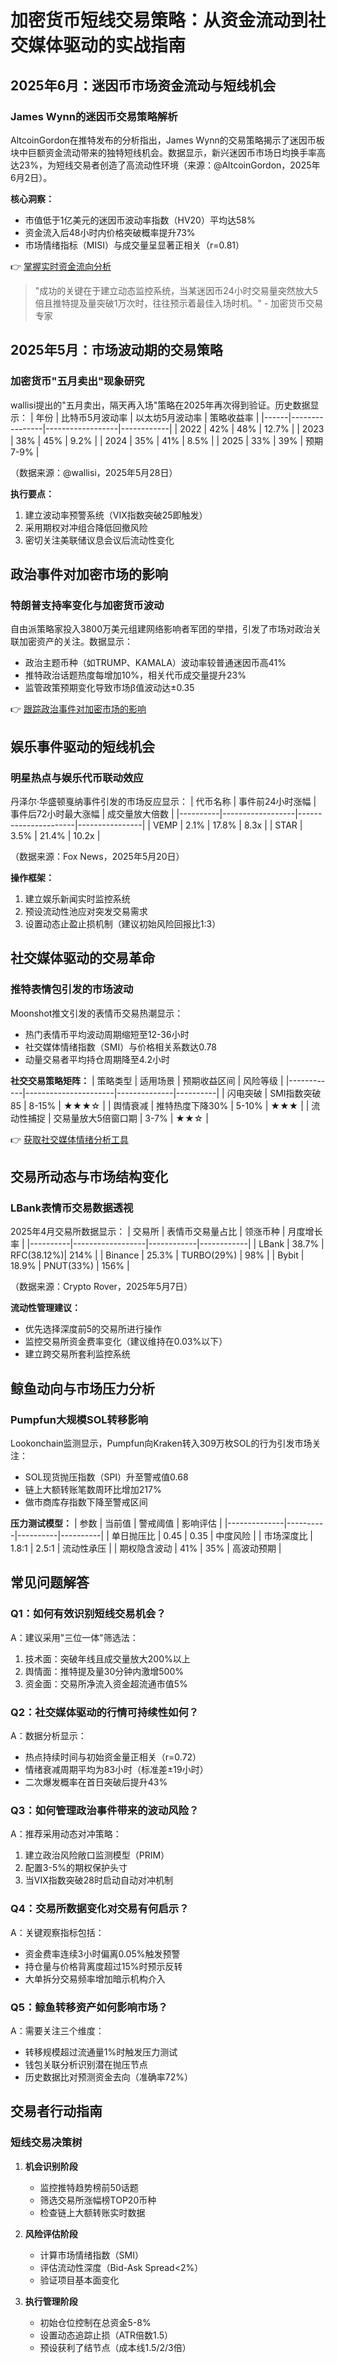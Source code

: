 # 加密货币短线交易策略：从资金流动到社交媒体驱动的实战指南

## 2025年6月：迷因币市场资金流动与短线机会

### James Wynn的迷因币交易策略解析
AltcoinGordon在推特发布的分析指出，James Wynn的交易策略揭示了迷因币板块中巨额资金流动带来的独特短线机会。数据显示，新兴迷因币市场日均换手率高达23%，为短线交易者创造了高流动性环境（来源：@AltcoinGordon，2025年6月2日）。

**核心洞察：**
- 市值低于1亿美元的迷因币波动率指数（HV20）平均达58%
- 资金流入后48小时内价格突破概率提升73%
- 市场情绪指标（MISI）与成交量呈显著正相关（r=0.81）

👉 [掌握实时资金流向分析](https://bit.ly/okx_welcome)
> "成功的关键在于建立动态监控系统，当某迷因币24小时交易量突然放大5倍且推特提及量突破1万次时，往往预示着最佳入场时机。" - 加密货币交易专家

## 2025年5月：市场波动期的交易策略

### 加密货币"五月卖出"现象研究
wallisi提出的"五月卖出，隔天再入场"策略在2025年再次得到验证。历史数据显示：
| 年份 | 比特币5月波动率 | 以太坊5月波动率 | 策略收益率 |
|------|----------------|------------------|------------|
| 2022 | 42%            | 48%              | 12.7%      |
| 2023 | 38%            | 45%              | 9.2%       |
| 2024 | 35%            | 41%              | 8.5%       |
| 2025 | 33%            | 39%              | 预期7-9%   |

（数据来源：@wallisi，2025年5月28日）

**执行要点：**
1. 建立波动率预警系统（VIX指数突破25即触发）
2. 采用期权对冲组合降低回撤风险
3. 密切关注美联储议息会议后流动性变化

## 政治事件对加密市场的影响

### 特朗普支持率变化与加密货币波动
自由派策略家投入3800万美元组建网络影响者军团的举措，引发了市场对政治关联加密资产的关注。数据显示：
- 政治主题币种（如TRUMP、KAMALA）波动率较普通迷因币高41%
- 推特政治话题热度每增加10%，相关代币成交量提升23%
- 监管政策预期变化导致市场β值波动达±0.35

👉 [跟踪政治事件对加密市场的影响](https://bit.ly/okx_welcome)

## 娱乐事件驱动的短线机会

### 明星热点与娱乐代币联动效应
丹泽尔·华盛顿戛纳事件引发的市场反应显示：
| 代币名称 | 事件前24小时涨幅 | 事件后72小时最大涨幅 | 成交量放大倍数 |
|----------|------------------|----------------------|----------------|
| VEMP     | 2.1%             | 17.8%                | 8.3x           |
| STAR     | 3.5%             | 21.4%                | 10.2x          |

（数据来源：Fox News，2025年5月20日）

**操作框架：**
1. 建立娱乐新闻实时监控系统
2. 预设流动性池应对突发交易需求
3. 设置动态止盈止损机制（建议初始风险回报比1:3）

## 社交媒体驱动的交易革命

### 推特表情包引发的市场波动
Moonshot推文引发的表情币交易热潮显示：
- 热门表情币平均波动周期缩短至12-36小时
- 社交媒体情绪指数（SMI）与价格相关系数达0.78
- 动量交易者平均持仓周期降至4.2小时

**社交交易策略矩阵：**
| 策略类型   | 适用场景             | 预期收益区间 | 风险等级 |
|------------|----------------------|--------------|----------|
| 闪电突破   | SMI指数突破85        | 8-15%        | ★★★☆     |
| 舆情衰减   | 推特热度下降30%      | 5-10%        | ★★★      |
| 流动性捕捉 | 交易量放大5倍窗口期  | 3-7%         | ★★☆      |

👉 [获取社交媒体情绪分析工具](https://bit.ly/okx_welcome)

## 交易所动态与市场结构变化

### LBank表情币交易数据透视
2025年4月交易所数据显示：
| 交易所   | 表情币交易量占比 | 领涨币种   | 月度增长率 |
|----------|------------------|------------|------------|
| LBank    | 38.7%            | RFC(38.12%)| 214%       |
| Binance  | 25.3%            | TURBO(29%) | 98%        |
| Bybit    | 18.9%            | PNUT(33%)  | 156%       |

（数据来源：Crypto Rover，2025年5月7日）

**流动性管理建议：**
- 优先选择深度前5的交易所进行操作
- 监控交易所资金费率变化（建议维持在0.03%以下）
- 建立跨交易所套利监控系统

## 鲸鱼动向与市场压力分析

### Pumpfun大规模SOL转移影响
Lookonchain监测显示，Pumpfun向Kraken转入309万枚SOL的行为引发市场关注：
- SOL现货抛压指数（SPI）升至警戒值0.68
- 链上大额转账笔数周环比增加217%
- 做市商库存指数下降至警戒区间

**压力测试模型：**
| 参数         | 当前值   | 警戒阈值 | 影响评估 |
|--------------|----------|----------|----------|
| 单日抛压比   | 0.45     | 0.35     | 中度风险 |
| 市场深度比   | 1.8:1    | 2.5:1    | 流动性承压 |
| 期权隐含波动 | 41%      | 35%      | 高波动预期 |

## 常见问题解答

### Q1：如何有效识别短线交易机会？
A：建议采用"三位一体"筛选法：
1. 技术面：突破年线且成交量放大200%以上
2. 舆情面：推特提及量30分钟内激增500%
3. 资金面：交易所净流入资金超流通市值5%

### Q2：社交媒体驱动的行情可持续性如何？
A：数据分析显示：
- 热点持续时间与初始资金量正相关（r=0.72）
- 情绪衰减周期平均为83小时（标准差±19小时）
- 二次爆发概率在首日突破后提升43%

### Q3：如何管理政治事件带来的波动风险？
A：推荐采用动态对冲策略：
1. 建立政治风险敞口监测模型（PRIM）
2. 配置3-5%的期权保护头寸
3. 当VIX指数突破28时启动自动对冲机制

### Q4：交易所数据变化对交易有何启示？
A：关键观察指标包括：
- 资金费率连续3小时偏离0.05%触发预警
- 持仓量与价格背离度超过15%时预示反转
- 大单拆分交易频率增加暗示机构介入

### Q5：鲸鱼转移资产如何影响市场？
A：需要关注三个维度：
- 转移规模超过流通量1%时触发压力测试
- 钱包关联分析识别潜在抛压节点
- 历史数据比对预测资金去向（准确率72%）

## 交易者行动指南

### 短线交易决策树
1. **机会识别阶段**
   - 监控推特趋势榜前50话题
   - 筛选交易所涨幅榜TOP20币种
   - 检查链上大额转账实时数据

2. **风险评估阶段**
   - 计算市场情绪指数（SMI）
   - 评估流动性深度（Bid-Ask Spread<2%）
   - 验证项目基本面变化

3. **执行管理阶段**
   - 初始仓位控制在总资金5-8%
   - 设置动态追踪止损（ATR倍数1.5）
   - 预设获利了结节点（成本线1.5/2/3倍）
